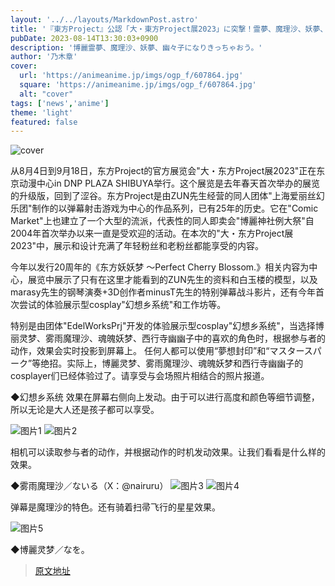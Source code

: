 ```yaml
---
layout: '../../layouts/MarkdownPost.astro'
title: '『東方Project』公認「大・東方Project展2023」に突撃！霊夢、魔理沙、妖夢、幽々子の必殺技を誰もが撃てる幻想郷システムを体感'
pubDate: 2023-08-14T13:30:03+0900
description: '博麗霊夢、魔理沙、妖夢、幽々子になりきっちゃおう。'
author: '乃木章'
cover:
  url: 'https://animeanime.jp/imgs/ogp_f/607864.jpg'
  square: 'https://animeanime.jp/imgs/ogp_f/607864.jpg'
  alt: "cover"
tags: ['news','anime']
theme: 'light'
featured: false
---
```

![cover](https://animeanime.jp/imgs/ogp_f/607864.jpg)

从8月4日到9月18日，东方Project的官方展览会"大・东方Project展2023"正在东京动漫中心in DNP PLAZA SHIBUYA举行。这个展览是去年春天首次举办的展览的升级版，回到了涩谷。东方Project是由ZUN先生经营的同人团体"上海爱丽丝幻乐团"制作的以弹幕射击游戏为中心的作品系列，已有25年的历史。它在"Comic Market"上也建立了一个大型的流派，代表性的同人即卖会"博麗神社例大祭"自2004年首次举办以来一直是受欢迎的活动。在本次的"大・东方Project展2023"中，展示和设计充满了年轻粉丝和老粉丝都能享受的内容。

今年以发行20周年的《东方妖妖梦 ～Perfect Cherry Blossom.》相关内容为中心，展览中展示了只有在这里才能看到的ZUN先生的资料和白玉楼的模型，以及marasy先生的钢琴演奏+3D创作者minusT先生的特别弹幕战斗影片，还有今年首次尝试的体验展示型cosplay"幻想乡系统"和工作坊等。

特别是由团体"EdelWorksPrj"开发的体验展示型cosplay"幻想乡系统"，当选择博丽灵梦、雾雨魔理沙、魂魄妖梦、西行寺幽幽子中的喜欢的角色时，根据参与者的动作，效果会实时投影到屏幕上。
任何人都可以使用“夢想封印”和“マスタースパーク”等绝招。实际上，博麗灵梦、雾雨魔理沙、魂魄妖梦和西行寺幽幽子的cosplayer们已经体验过了。请享受与会场照片相结合的照片报道。

◆幻想乡系统
效果在屏幕右侧向上发动。由于可以进行高度和颜色等细节调整，所以无论是大人还是孩子都可以享受。

![图片1](https://example.com/imgs/zoom/607908.jpg)
![图片2](https://example.com/imgs/zoom/607909.jpg)

相机可以读取参与者的动作，并根据动作的时机发动效果。让我们看看是什么样的效果。

◆雾雨魔理沙／ないる（X：@nairuru）
![图片3](https://example.com/imgs/zoom/607910.jpg)
![图片4](https://example.com/imgs/zoom/607911.jpg)

弹幕是魔理沙的特色。还有骑着扫帚飞行的星星效果。

![图片5](https://example.com/imgs/zoom/607912.jpg)

◆博麗灵梦／なを。

>[原文地址](https://animeanime.jp/article/2023/08/14/79277.html)  